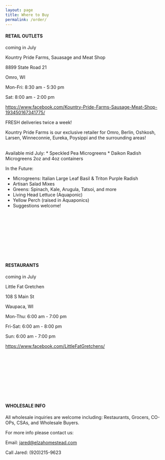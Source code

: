 ```yaml
---
layout: page
title: Where to Buy
permalink: /order/
---
```

#### RETAIL OUTLETS
coming in July

Kountry Pride Farms, Sauasage and Meat Shop

8899 State Road 21

Omro, WI

Mon-Fri:	8:30 am - 5:30 pm

Sat:	8:00 am - 2:00 pm

https://www.facebook.com/Kountry-Pride-Farms-Sausage-Meat-Shop-193450167341775/

FRESH deliveries twice a week!

Kountry Pride Farms is our exclusive retailer for Omro, Berlin, Oshkosh, Larsen, Winneconnie, Eureka, Poysippi and the surrounding areas!

<br>
Available mid July:
* Speckled Pea Microgreens
* Daikon Radish Microgreens
 2oz and 4oz containers

In the Future:
* Microgreens: Italian Large Leaf Basil & Triton Purple Radish
* Artisan Salad Mixes
* Greens: Spinach, Kale, Arugula, Tatsoi, and more
* Living Head Lettuce  (Aquaponic)
* Yellow Perch (raised in Aquaponics) 
* Suggestions welcome!

<br><br><br><br>
<br><br><br><br>

#### RESTAURANTS
coming in July

Little Fat Gretchen

108 S Main St

Waupaca, WI

Mon-Thu:	6:00 am - 7:00 pm

Fri-Sat:	6:00 am - 8:00 pm

Sun:	6:00 am - 7:00 pm

https://www.facebook.com/LittleFatGretchens/

<br><br><br><br>
<br><br><br><br>

#### WHOLESALE INFO

All wholesale inquiries are welcome including: Restaurants, Grocers, CO-OPs, CSAs, and Wholesale Buyers. 

For more info please contact us:

Email: jared@elzahomestead.com

Call Jared: (920)215-9623
